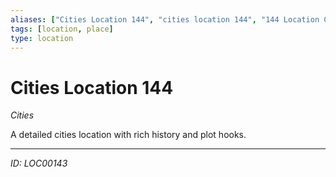 ```yaml
---
aliases: ["Cities Location 144", "cities location 144", "144 Location Cities"]
tags: [location, place]
type: location
---
```


# Cities Location 144

*Cities*

A detailed cities location with rich history and plot hooks.

---
*ID: LOC00143*